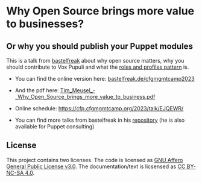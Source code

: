 # Why Open Source brings more value to businesses?

## Or why you should publish your Puppet modules

This is a talk from [bastelfreak](https://twitter.com/BastelsBlog) about why
open source matters, why you should contribute to Vox Pupuli and what the
[roles and profiles pattern](https://puppet.com/docs/puppet/7/designing_system_configs_roles_and_profiles.html)
is.


* You can find the online version here: [bastelfreak.de/cfgmgmtcamp2023](https://bastelfreak.de/cfgmgmtcamp2023/#1)
* And the pdf here: [Tim_Meusel_-_Why_Open_Source_brings_more_value_to_business.pdf](https://bastelfreak.de/puppetize2021/Tim_Meusel_-_Why_Open_Source_brings_more_value_to_business.pdf)
* Online schedule: https://cfp.cfgmgmtcamp.org/2023/talk/EJQEWR/

* You can find more talks from bastelfreak in his [repository](https://github.com/bastelfreak/talks) (he is also available for Puppet consulting)

## License

This project contains two licenses. The code is licensed as
[GNU Affero General Public License v3.0](LICENSE). The documentation/text is
licsensed as [CC BY-NC-SA 4.0](LICENSE2).
